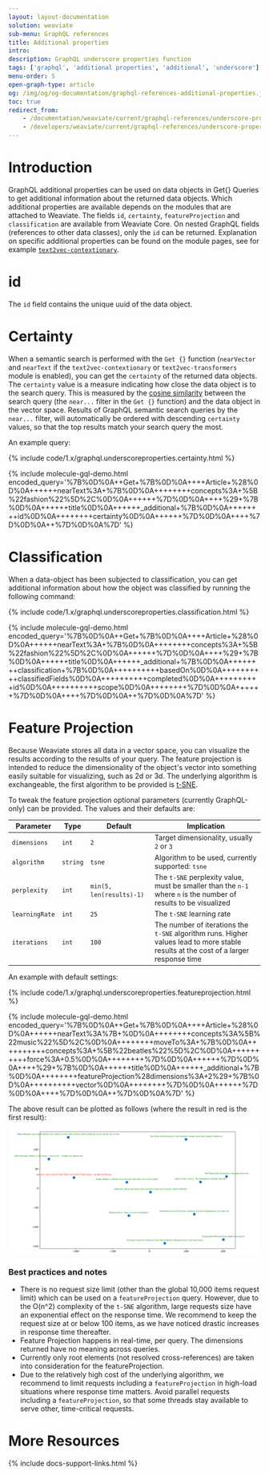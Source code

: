 ```yaml
---
layout: layout-documentation
solution: weaviate
sub-menu: GraphQL references
title: Additional properties
intro: 
description: GraphQL underscore properties function
tags: ['graphql', 'additional properties', 'additional', 'underscore']
menu-order: 5
open-graph-type: article
og: /img/og/og-documentation/graphql-references-additional-properties.jpg
toc: true
redirect_from:
    - /documentation/weaviate/current/graphql-references/underscore-properties.html
    - /developers/weaviate/current/graphql-references/underscore-properties.html
---
```


# Introduction

GraphQL additional properties can be used on data objects in Get{} Queries to get additional information about the returned data objects. Which additional properties are available depends on the modules that are attached to Weaviate. The fields `id`, `certainty`, `featureProjection` and `classification` are available from Weaviate Core. On nested GraphQL fields (references to other data classes), only the `id` can be returned. Explanation on specific additional properties can be found on the module pages, see for example [`text2vec-contextionary`](../modules/text2vec-contextionary.html#additional-graphql-api-properties).

# id

The `id` field contains the unique uuid of the data object.

# Certainty

When a semantic search is performed with the `Get {}` function (`nearVector` and `nearText` if the `text2vec-contextionary` or `text2vec-transformers` module is enabled), you can get the `certainty` of the returned data objects. The `certainty` value is a measure indicating how close the data object is to the search query. This is measured by the [cosine similarity](https://en.wikipedia.org/wiki/Cosine_similarity) between the search query (the `near...` filter in the `Get {}`  function) and the data object in the vector space. Results of GraphQL semantic search queries by the `near...` filter, will automatically be ordered with descending `certainty` values, so that the top results match your search query the most.

An example query:

{% include code/1.x/graphql.underscoreproperties.certainty.html %}

{% include molecule-gql-demo.html encoded_query='%7B%0D%0A++Get+%7B%0D%0A++++Article+%28%0D%0A++++++nearText%3A+%7B%0D%0A++++++++concepts%3A+%5B%22fashion%22%5D%2C%0D%0A++++++%7D%0D%0A++++%29+%7B%0D%0A++++++title%0D%0A++++++_additional+%7B%0D%0A++++++++id%0D%0A++++++++certainty%0D%0A++++++%7D%0D%0A++++%7D%0D%0A++%7D%0D%0A%7D' %}

# Classification

When a data-object has been subjected to classification, you can get additional information about how the object was classified by running the following command:

{% include code/1.x/graphql.underscoreproperties.classification.html %}

{% include molecule-gql-demo.html encoded_query='%7B%0D%0A++Get+%7B%0D%0A++++Article+%28%0D%0A++++++nearText%3A+%7B%0D%0A++++++++concepts%3A+%5B%22fashion%22%5D%2C%0D%0A++++++%7D%0D%0A++++%29+%7B%0D%0A++++++title%0D%0A++++++_additional+%7B%0D%0A++++++++classification+%7B%0D%0A++++++++++basedOn%0D%0A++++++++++classifiedFields%0D%0A++++++++++completed%0D%0A++++++++++id%0D%0A++++++++++scope%0D%0A++++++++%7D%0D%0A++++++%7D%0D%0A++++%7D%0D%0A++%7D%0D%0A%7D' %}

# Feature Projection

Because Weaviate stores all data in a vector space, you can visualize the results according to the results of your query. The feature projection is intended to reduce the dimensionality of the object's vector into something easily suitable for visualizing, such as 2d or 3d. The underlying algorithm is exchangeable, the first algorithm to be provided is [t-SNE](https://en.wikipedia.org/wiki/T-distributed_stochastic_neighbor_embedding).

To tweak the feature projection optional parameters (currently GraphQL-only) can be provided. The values and their defaults are:

| Parameter | Type | Default | Implication |
|--|--|--|--|
| `dimensions` | `int` | `2` | Target dimensionality, usually `2` or `3` | 
| `algorithm` | `string` | `tsne` | Algorithm to be used, currently supported: `tsne` |
| `perplexity` | `int` | `min(5, len(results)-1)` | The `t-SNE` perplexity value, must be smaller than the `n-1` where `n` is the number of results to be visualized |
| `learningRate` | `int` | `25` | The `t-SNE` learning rate |
| `iterations` | `int` | `100` | The number of iterations the `t-SNE` algorithm runs. Higher values lead to more stable results at the cost of a larger response time |

An example with default settings:

{% include code/1.x/graphql.underscoreproperties.featureprojection.html %}

{% include molecule-gql-demo.html encoded_query='%7B%0D%0A++Get+%7B%0D%0A++++Article+%28%0D%0A++++++nearText%3A%7B+%0D%0A++++++++concepts%3A%5B%22music%22%5D%2C%0D%0A++++++++moveTo%3A+%7B%0D%0A++++++++++concepts%3A+%5B%22beatles%22%5D%2C%0D%0A++++++++++force%3A+0.5%0D%0A++++++++%7D%0D%0A++++++%7D%0D%0A++++%29+%7B%0D%0A++++++title%0D%0A++++++_additional+%7B%0D%0A++++++++featureProjection%28dimensions%3A+2%29+%7B%0D%0A++++++++++vector%0D%0A++++++++%7D%0D%0A++++++%7D%0D%0A++++%7D%0D%0A++%7D%0D%0A%7D' %}

The above result can be plotted as follows (where the result in red is the first result):

![Weaviate T-SNE example](/img/plot-noSettings.png?i=1 "Weaviate T-SNE example")

### Best practices and notes
* There is no request size limit (other than the global 10,000 items request limit) which can be used on a `featureProjection` query. However, due to the O(n^2) complexity of the `t-SNE` algorithm, large requests size have an exponential effect on the response time. We recommend to keep the request size at or below 100 items, as we have noticed drastic increases in response time thereafter.
* Feature Projection happens in real-time, per query. The dimensions returned have no meaning across queries.
* Currently only root elements (not resolved cross-references) are taken into consideration for the featureProjection.
* Due to the relatively high cost of the underlying algorithm, we recommend to limit requests including a `featureProjection` in high-load situations where response time matters. Avoid parallel requests including a `featureProjection`, so that some threads stay available to serve other, time-critical requests.

# More Resources

{% include docs-support-links.html %}